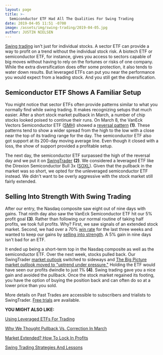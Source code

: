 ```yaml
---
layout: page
title: >-
  Semiconductor ETF Had All The Qualities For Swing Trading
date: 2019-04-05 11:51 -0700
image: /assets/img/swing-trading/2019-04-05.jpg
author: JUSTIN NIELSEN
---
```






[Swing trading](https://www.investors.com/research/swing-trading/swing-trading-strategy-basics/) isn't just for individual stocks. A sector ETF can provide a way to profit on a trend without the individual stock risk. A biotech ETF or semiconductor ETF, for instance, gives you access to sectors capable of big moves without having to rely on the fortunes or risks of one company. While the extra diversification does offer some protection, it also tends to water down results. But leveraged ETFs can put you near the performance you would expect from a leading stock. And you still get the diversification.




Semiconductor ETF Shows A Familiar Setup
----------------------------------------


You might notice that sector ETFs often provide patterns similar to what you normally find while swing trading. It makes recognizing setups that much easier. After a short stock market pullback in March, a number of chip stocks looked poised to continue their runs. On March 8, the VanEck Vectors Semiconductor ETF ([SMH](https://research.investors.com/quote.aspx?symbol=SMH)) showed a [reversal pattern](https://www.investors.com/research/swing-trading/buying-early-but-buying-smart-with-stock-reversals/) **(1)**. These patterns tend to show a wider spread from the high to the low with a close near the top of its trading range for the day. The semiconductor ETF also got support at its 200-day moving average line. Even though it closed with a loss, the show of support provided a profitable setup.


The next day, the semiconductor ETF surpassed the high of the reversal day and we put it on [SwingTrader](http://shop.investors.com/offer/splashresponsive.aspx?id=SwingTrader&src=A011LPH) **(2)**. We considered a leveraged ETF like the Direxion Semiconductor Bull 3x ([SOXL](https://research.investors.com/quote.aspx?symbol=SOXL)). Given that the pullback in the market was so short, we opted for the unleveraged semiconductor ETF instead. We didn't want to be overly aggressive with the stock market still fairly extended.


Selling Into Strength With Swing Trading
----------------------------------------


After our entry, the Nasdaq composite saw eight out of nine days with gains. That ninth day also saw the VanEck Semiconductor ETF hit our 5% profit goal **(3)**. Rather than following our normal routine of taking half profits, we took full profits. Why? First, we saw signals of an extended stock market. Second, we had over a 70% [win rate](https://www.investors.com/research/swing-trading/what-a-batting-average-tells-you-about-the-market/) for the last three weeks and wanted to keep our gains by [selling into strength](https://www.investors.com/research/swing-trading/taking-stock-profits-on-the-way-up-to-compound-gains/). A 5% gain in nine days isn't bad for an ETF.


It ended up being a short-term top in the Nasdaq composite as well as the semiconductor ETF. Over the next week, stocks pulled back. Our SwingTrader [market outlook](https://www.investors.com/research/swing-trading/what-the-market-action-is-saying-about-direction/) switched to sideways and [The Big Picture market outlook moved to "uptrend under pressure."](https://www.investors.com/market-trend/the-big-picture/bears-hit-stock-indexes/) Holding the ETF would have seen our profits dwindle to just 1% **(4)**. Swing trading gave you a nice gain and avoided the pullback. Once the stock market regained its footing, you have the option of buying the position back and can often do so at a lower price than you sold.


More details on Past Trades are accessible to subscribers and trialists to SwingTrader. [Free trials](http://shop.investors.com/offer/splashresponsive.aspx?id=SwingTrader&src=A011LPH) are available.


**YOU MIGHT ALSO LIKE:**


[Using Leveraged ETFs For Trading](https://www.investors.com/research/swing-trading/swing-trade-biotech-sector-etf/)


[Why We Thought Pullback Vs. Correction In March](https://www.investors.com/research/swing-trading/stock-market-correction-minor-pullback/)


[Market Extended? How To Lock In Profits](https://www.investors.com/research/swing-trading/take-profits-swing-trades-extended-market-westlake-chemical-stock/)


[Swing Trading Strategies And Lessons](https://www.investors.com/research/swing-trading/swing-trading-strategy-basics/)




